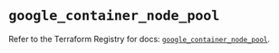 # `google_container_node_pool`

Refer to the Terraform Registry for docs: [`google_container_node_pool`](https://registry.terraform.io/providers/hashicorp/google/5.43.0/docs/resources/container_node_pool).
